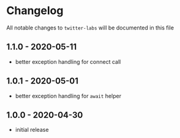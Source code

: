 # Changelog

All notable changes to `twitter-labs` will be documented in this file

## 1.1.0 - 2020-05-11

- better exception handling for connect call

## 1.0.1 - 2020-05-01

- better exception handling for `await` helper

## 1.0.0 - 2020-04-30

- initial release
